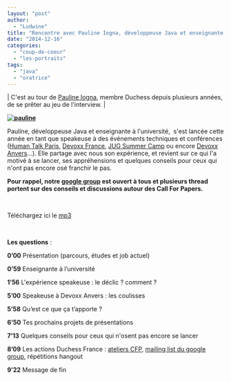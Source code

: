 ```yaml
---
layout: "post"
author: 
  - "Ludwine"
title: "Rencontre avec Pauline Iogna, développeuse Java et enseignante à l'université"
date: "2014-12-16"
categories: 
  - "coup-de-coeur"
  - "les-portraits"
tags: 
  - "java"
  - "oratrice"
---
```


| C'est au tour de [Pauline Iogna](https://twitter.com/_p_a_u_l_i_n_e_), membre Duchess depuis plusieurs années, de se prêter au jeu de l'interview. |

****[![pauline](/assets/2014/12/2014-12-16-rencontre-avec-pauline-iogna-developpeuse-java-et-enseignante-a-luniversite/pauline-300x199.jpg)](/assets/2014/12/2014-12-16-rencontre-avec-pauline-iogna-developpeuse-java-et-enseignante-a-luniversite/pauline.jpg)****

Pauline, développeuse Java et enseignante à l'université,  s'est lancée cette année en tant que speakeuse à des événements techniques et conférences ([Human Talk Paris](http://humantalks.com/), [Devoxx France](http://www.devoxx.fr/), [JUG Summer Camp](http://www.jugsummercamp.org/edition/5) ou encore [Devoxx Anvers](http://cfp.devoxx.be/2014/talk/GHJ-9740/Mongodb_aggregation_pipeline)...). Elle partage avec nous son expérience, et revient sur ce qui l'a motivé à se lancer, ses appréhensions et quelques conseils pour ceux qui n'ont pas encore osé franchir le pas.

 ****Pour rappel, notre [google group](https://groups.google.com/forum/#!forum/duchessfr) est ouvert à tous et plusieurs thread portent sur des conseils et discussions autour des Call For Papers.****

 

Téléchargez ici le [mp3](http://sd-g1.archive-host.com/membres/up/fcbded4ffab958d955cd76f9f0a8f6deaf605fff/Duchess_France/itw_speakeuse/interview_pauline_4.mp3)

 

**Les questions** :

**0’00** Présentation (parcours, études et job actuel)

**0’59** Enseignante à l’université

**1’56** L'expérience speakeuse : le déclic ? comment ?

**5’00** Speakeuse à Devoxx Anvers : les coulisses

**5’58** Qu’est ce que ça t’apporte ?

**6’50** Tes prochains projets de présentations

**7’13** Quelques conseils pour ceux qui n'osent pas encore se lancer

**8’09** Les actions Duchess France : [ateliers CFP](http://www.duchess-france.org/atelier-de-preparation-pour-les-call-for-papers/), [mailing list du google group](https://groups.google.com/forum/#!forum/duchessfr), répétitions hangout

**9’22** Message de fin
